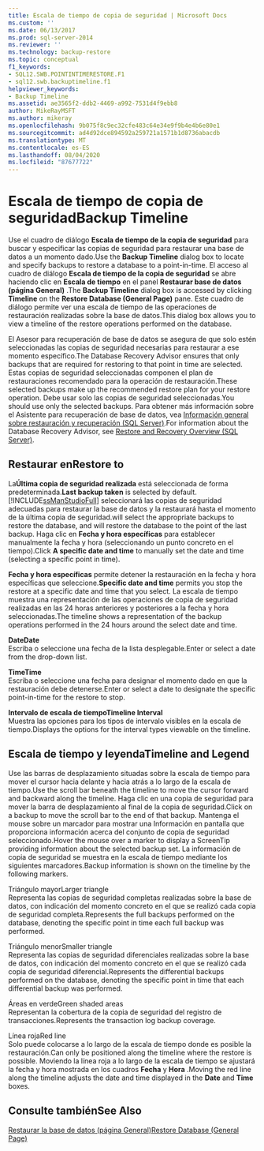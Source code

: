 ```yaml
---
title: Escala de tiempo de copia de seguridad | Microsoft Docs
ms.custom: ''
ms.date: 06/13/2017
ms.prod: sql-server-2014
ms.reviewer: ''
ms.technology: backup-restore
ms.topic: conceptual
f1_keywords:
- SQL12.SWB.POINTINTIMERESTORE.F1
- sql12.swb.backuptimeline.f1
helpviewer_keywords:
- Backup Timeline
ms.assetid: ae3565f2-ddb2-4469-a992-7531d4f9ebb8
author: MikeRayMSFT
ms.author: mikeray
ms.openlocfilehash: 9b075f8c9ec32cfe483c64e34e9f9b4e4b6e80e1
ms.sourcegitcommit: ad4d92dce894592a259721a1571b1d8736abacdb
ms.translationtype: MT
ms.contentlocale: es-ES
ms.lasthandoff: 08/04/2020
ms.locfileid: "87677722"
---
```

# <a name="backup-timeline"></a><span data-ttu-id="b1e15-102">Escala de tiempo de copia de seguridad</span><span class="sxs-lookup"><span data-stu-id="b1e15-102">Backup Timeline</span></span>
  <span data-ttu-id="b1e15-103">Use el cuadro de diálogo **Escala de tiempo de la copia de seguridad** para buscar y especificar las copias de seguridad para restaurar una base de datos a un momento dado.</span><span class="sxs-lookup"><span data-stu-id="b1e15-103">Use the **Backup Timeline** dialog box to locate and specify backups to restore a database to a point-in-time.</span></span> <span data-ttu-id="b1e15-104">El acceso al cuadro de diálogo **Escala de tiempo de la copia de seguridad** se abre haciendo clic en **Escala de tiempo** en el panel **Restaurar base de datos (página General)** .</span><span class="sxs-lookup"><span data-stu-id="b1e15-104">The **Backup Timeline** dialog box is accessed by clicking **Timeline** on the **Restore Database (General Page)** pane.</span></span> <span data-ttu-id="b1e15-105">Este cuadro de diálogo permite ver una escala de tiempo de las operaciones de restauración realizadas sobre la base de datos.</span><span class="sxs-lookup"><span data-stu-id="b1e15-105">This dialog box allows you to view a timeline of the restore operations performed on the database.</span></span>  
  
 <span data-ttu-id="b1e15-106">El Asesor para recuperación de base de datos se asegura de que solo estén seleccionadas las copias de seguridad necesarias para restaurar a ese momento específico.</span><span class="sxs-lookup"><span data-stu-id="b1e15-106">The Database Recovery Advisor ensures that only backups that are required for restoring to that point in time are selected.</span></span> <span data-ttu-id="b1e15-107">Estas copias de seguridad seleccionadas componen el plan de restauraciones recomendado para la operación de restauración.</span><span class="sxs-lookup"><span data-stu-id="b1e15-107">These selected backups make up the recommended restore plan for your restore operation.</span></span> <span data-ttu-id="b1e15-108">Debe usar solo las copias de seguridad seleccionadas.</span><span class="sxs-lookup"><span data-stu-id="b1e15-108">You should use only the selected backups.</span></span> <span data-ttu-id="b1e15-109">Para obtener más información sobre el Asistente para recuperación de base de datos, vea [Información general sobre restauración y recuperación &#40;SQL Server&#41;](restore-and-recovery-overview-sql-server.md).</span><span class="sxs-lookup"><span data-stu-id="b1e15-109">For information about the Database Recovery Advisor, see [Restore and Recovery Overview &#40;SQL Server&#41;](restore-and-recovery-overview-sql-server.md).</span></span>  
  
## <a name="restore-to"></a><span data-ttu-id="b1e15-110">Restaurar en</span><span class="sxs-lookup"><span data-stu-id="b1e15-110">Restore to</span></span>  
 <span data-ttu-id="b1e15-111">La**Última copia de seguridad realizada** está seleccionada de forma predeterminada.</span><span class="sxs-lookup"><span data-stu-id="b1e15-111">**Last backup taken** is selected by default.</span></span> [!INCLUDE[ssManStudioFull](../../includes/ssmanstudiofull-md.md)] <span data-ttu-id="b1e15-112">seleccionará las copias de seguridad adecuadas para restaurar la base de datos y la restaurará hasta el momento de la última copia de seguridad.</span><span class="sxs-lookup"><span data-stu-id="b1e15-112">will select the appropriate backups to restore the database, and will restore the database to the point of the last backup.</span></span> <span data-ttu-id="b1e15-113">Haga clic en **Fecha y hora específicas** para establecer manualmente la fecha y hora (seleccionando un punto concreto en el tiempo).</span><span class="sxs-lookup"><span data-stu-id="b1e15-113">Click **A specific date and time** to manually set the date and time (selecting a specific point in time).</span></span>  
  
 <span data-ttu-id="b1e15-114">**Fecha y hora específicas** permite detener la restauración en la fecha y hora específicas que seleccione.</span><span class="sxs-lookup"><span data-stu-id="b1e15-114">**Specific date and time** permits you stop the restore at a specific date and time that you select.</span></span> <span data-ttu-id="b1e15-115">La escala de tiempo muestra una representación de las operaciones de copia de seguridad realizadas en las 24 horas anteriores y posteriores a la fecha y hora seleccionadas.</span><span class="sxs-lookup"><span data-stu-id="b1e15-115">The timeline shows a representation of the backup operations performed in the 24 hours around the select date and time.</span></span>  
  
 <span data-ttu-id="b1e15-116">**Date**</span><span class="sxs-lookup"><span data-stu-id="b1e15-116">**Date**</span></span>  
 <span data-ttu-id="b1e15-117">Escriba o seleccione una fecha de la lista desplegable.</span><span class="sxs-lookup"><span data-stu-id="b1e15-117">Enter or select a date from the drop-down list.</span></span>  
  
 <span data-ttu-id="b1e15-118">**Time**</span><span class="sxs-lookup"><span data-stu-id="b1e15-118">**Time**</span></span>  
 <span data-ttu-id="b1e15-119">Escriba o seleccione una fecha para designar el momento dado en que la restauración debe detenerse.</span><span class="sxs-lookup"><span data-stu-id="b1e15-119">Enter or select a date to designate the specific point-in-time for the restore to stop.</span></span>  
  
 <span data-ttu-id="b1e15-120">**Intervalo de escala de tiempo**</span><span class="sxs-lookup"><span data-stu-id="b1e15-120">**Timeline Interval**</span></span>  
 <span data-ttu-id="b1e15-121">Muestra las opciones para los tipos de intervalo visibles en la escala de tiempo.</span><span class="sxs-lookup"><span data-stu-id="b1e15-121">Displays the options for the interval types viewable on the timeline.</span></span>  
  
## <a name="timeline-and-legend"></a><span data-ttu-id="b1e15-122">Escala de tiempo y leyenda</span><span class="sxs-lookup"><span data-stu-id="b1e15-122">Timeline and Legend</span></span>  
 <span data-ttu-id="b1e15-123">Use las barras de desplazamiento situadas sobre la escala de tiempo para mover el cursor hacia delante y hacia atrás a lo largo de la escala de tiempo.</span><span class="sxs-lookup"><span data-stu-id="b1e15-123">Use the scroll bar beneath the timeline to move the cursor forward and backward along the timeline.</span></span> <span data-ttu-id="b1e15-124">Haga clic en una copia de seguridad para mover la barra de desplazamiento al final de la copia de seguridad.</span><span class="sxs-lookup"><span data-stu-id="b1e15-124">Click on a backup to move the scroll bar to the end of that backup.</span></span> <span data-ttu-id="b1e15-125">Mantenga el mouse sobre un marcador para mostrar una Información en pantalla que proporciona información acerca del conjunto de copia de seguridad seleccionado.</span><span class="sxs-lookup"><span data-stu-id="b1e15-125">Hover the mouse over a marker to display a ScreenTip providing information about the selected backup set.</span></span> <span data-ttu-id="b1e15-126">La información de copia de seguridad se muestra en la escala de tiempo mediante los siguientes marcadores.</span><span class="sxs-lookup"><span data-stu-id="b1e15-126">Backup information is shown on the timeline by the following markers.</span></span>  
  
 <span data-ttu-id="b1e15-127">Triángulo mayor</span><span class="sxs-lookup"><span data-stu-id="b1e15-127">Larger triangle</span></span>  
 <span data-ttu-id="b1e15-128">Representa las copias de seguridad completas realizadas sobre la base de datos, con indicación del momento concreto en el que se realizó cada copia de seguridad completa.</span><span class="sxs-lookup"><span data-stu-id="b1e15-128">Represents the full backups performed on the database, denoting the specific point in time each full backup was performed.</span></span>  
  
 <span data-ttu-id="b1e15-129">Triángulo menor</span><span class="sxs-lookup"><span data-stu-id="b1e15-129">Smaller triangle</span></span>  
 <span data-ttu-id="b1e15-130">Representa las copias de seguridad diferenciales realizadas sobre la base de datos, con indicación del momento concreto en el que se realizó cada copia de seguridad diferencial.</span><span class="sxs-lookup"><span data-stu-id="b1e15-130">Represents the differential backups performed on the database, denoting the specific point in time that each differential backup was performed.</span></span>  
  
 <span data-ttu-id="b1e15-131">Áreas en verde</span><span class="sxs-lookup"><span data-stu-id="b1e15-131">Green shaded areas</span></span>  
 <span data-ttu-id="b1e15-132">Representan la cobertura de la copia de seguridad del registro de transacciones.</span><span class="sxs-lookup"><span data-stu-id="b1e15-132">Represents the transaction log backup coverage.</span></span>  
  
 <span data-ttu-id="b1e15-133">Línea roja</span><span class="sxs-lookup"><span data-stu-id="b1e15-133">Red line</span></span>  
 <span data-ttu-id="b1e15-134">Solo puede colocarse a lo largo de la escala de tiempo donde es posible la restauración.</span><span class="sxs-lookup"><span data-stu-id="b1e15-134">Can only be positioned along the timeline where the restore is possible.</span></span> <span data-ttu-id="b1e15-135">Moviendo la línea roja a lo largo de la escala de tiempo se ajustará la fecha y hora mostrada en los cuadros **Fecha** y **Hora** .</span><span class="sxs-lookup"><span data-stu-id="b1e15-135">Moving the red line along the timeline adjusts the date and time displayed in the **Date** and **Time** boxes.</span></span>  
  
## <a name="see-also"></a><span data-ttu-id="b1e15-136">Consulte también</span><span class="sxs-lookup"><span data-stu-id="b1e15-136">See Also</span></span>  
 [<span data-ttu-id="b1e15-137">Restaurar la base de datos &#40;página General&#41;</span><span class="sxs-lookup"><span data-stu-id="b1e15-137">Restore Database &#40;General Page&#41;</span></span>](../../integration-services/general-page-of-integration-services-designers-options.md)  
  
  

